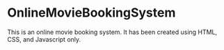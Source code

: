 # OnlineMovieBookingSystem
This is an online movie booking system. It has been created using HTML, CSS, and Javascript only.
